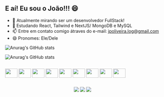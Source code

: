 ## E aí! Eu sou o João!!! 😄

- 🔭 Atualmente mirando ser um desenvolvedor FullStack!
- 🌱 Estudando React, Tailwind e NextJS/ MongoDB e MySQL
- 📫 Entre em contato comigo átraves do e-mail: jpoliveira.log@gmail.com
- 😄 Pronomes: Ele/Dele

![Anurag's GitHub stats](https://github-readme-stats.vercel.app/api?username=silvaoliveirajoao&show_icons=true&theme=yeblu)


![Anurag's GitHub stats](https://github-readme-stats.vercel.app/api?username=silvaoliveirajoao&show_icons=true&theme=yeblu)


## 

<div style="display: inline-block" align="center">
<img align="center" alt="" height="30" width="40" src="https://cdn.jsdelivr.net/gh/devicons/devicon/icons/javascript/javascript-original.svg" />
<img align="center" alt="" height="30" width="40" src="https://cdn.jsdelivr.net/gh/devicons/devicon/icons/nodejs/nodejs-original-wordmark.svg" />
<img align="center" alt="" height="30" width="40" src="https://cdn.jsdelivr.net/gh/devicons/devicon/icons/typescript/typescript-original.svg" />
<img align="center" alt="" height="30" width="40" src="https://cdn.jsdelivr.net/gh/devicons/devicon/icons/html5/html5-original-wordmark.svg" />
<img align="center" alt="" height="30" width="40" src="https://cdn.jsdelivr.net/gh/devicons/devicon/icons/css3/css3-original-wordmark.svg" />
<img align="center" alt="" height="30" width="40" src="https://cdn.jsdelivr.net/gh/devicons/devicon/icons/react/react-original-wordmark.svg" />
<img align="center" alt="" height="30" width="40" src="https://cdn.jsdelivr.net/gh/devicons/devicon/icons/mongodb/mongodb-original-wordmark.svg" />
<img align="center" alt="" height="30" width="40" src="https://cdn.jsdelivr.net/gh/devicons/devicon/icons/mysql/mysql-original-wordmark.svg" />
<img align="center" alt="" height="30" width="40" src="https://cdn.jsdelivr.net/gh/devicons/devicon/icons/nextjs/nextjs-original-wordmark.svg" />
</div>

##

<div align="center">
  <a href="mailto:jpoliveira.log@gmailc.om" target="_blank"><img src="https://img.shields.io/badge/Gmail-D14836?style=for-the-badge&logo=gmail&logoColor=white" target="_blank"></a>
  <a href="https://www.linkedin.com/in/silvaoliveirajoao/" target="_blank"><img src="https://img.shields.io/badge/LinkedIn-0077B5?style=for-the-badge&logo=linkedin&logoColor=white" target="_blank"></a>
  <a href="https://www.instagram.com/highjhones/" target="_blank"><img src="https://img.shields.io/badge/Instagram-E4405F?style=for-the-badge&logo=instagram&logoColor=white" target="_blank"></a>
</div>
